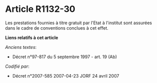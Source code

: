 # Article R1132-30

Les prestations fournies à titre gratuit par l'Etat à l'institut sont assurées dans le cadre de conventions conclues à cet
effet.

**Liens relatifs à cet article**

_Anciens textes_:

  - Décret n°97-817 du 5 septembre 1997 - art. 19 (Ab)

_Codifié par_:

  - Décret n°2007-585 2007-04-23 JORF 24 avril 2007
